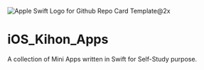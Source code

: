 ![Apple Swift Logo for Github Repo Card Template@2x](https://user-images.githubusercontent.com/45048950/89674172-5106d200-d91a-11ea-88d0-1d241e63a113.png)


# iOS_Kihon_Apps

A collection of Mini Apps written in Swift for Self-Study purpose.
